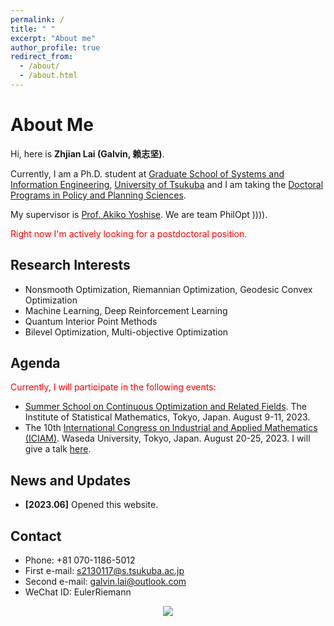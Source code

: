 ```yaml
---
permalink: /
title: " "
excerpt: "About me"
author_profile: true
redirect_from: 
  - /about/
  - /about.html
---
```


# About Me


Hi, here is **Zhjian Lai (Galvin, 赖志坚)**. 

Currently, I am a Ph.D. student at [Graduate School of Systems and Information Engineering](https://www.sie.tsukuba.ac.jp/eng/), [University of Tsukuba](https://www.tsukuba.ac.jp/en/) and I am taking the [Doctoral Programs in Policy and Planning Sciences](https://www.sk.tsukuba.ac.jp/PPS/en/). 

My supervisor is [Prof. Akiko Yoshise](https://infoshako.sk.tsukuba.ac.jp/~yoshise/). We are team PhilOpt )))). 

<font color='red'>Right now I'm actively looking for a postdoctoral position.</font> 

## Research Interests

- Nonsmooth Optimization, Riemannian Optimization, Geodesic Convex Optimization
- Machine Learning, Deep Reinforcement Learning
- Quantum Interior Point Methods
- Bilevel Optimization, Multi-objective Optimization

## Agenda

<font color='red'>Currently, I will participate in the following events:</font> 
 - [Summer School on Continuous Optimization and Related Fields](https://www.ism.ac.jp/~mirai/sscoke/2023/). The Institute of Statistical Mathematics, Tokyo, Japan. August 9-11, 2023.
 - The 10th [International Congress on Industrial and Applied Mathematics (ICIAM)](https://iciam2023.org/). Waseda University, Tokyo, Japan.
August 20-25, 2023. I will give a talk [here](https://iciam2023.org/registered_data?id=01064).

## News and Updates

- **[2023.06]** Opened this website.

## Contact

 - Phone: +81 070-1186-5012
 - First e-mail: s2130117@s.tsukuba.ac.jp
 - Second e-mail: galvin.lai@outlook.com
 - WeChat ID: EulerRiemann


<center>
<a href='https://clustrmaps.com/site/1bv2n'  title='Visit tracker'><img src='//clustrmaps.com/map_v2.png?cl=ffffff&w=350&t=tt&d=J6_1YGeLg-J7t5ToGOrm1lj_HeE4j7CR-SSuDJOBqso&co=2d78ad&ct=ffffff'/></a>
</center>
